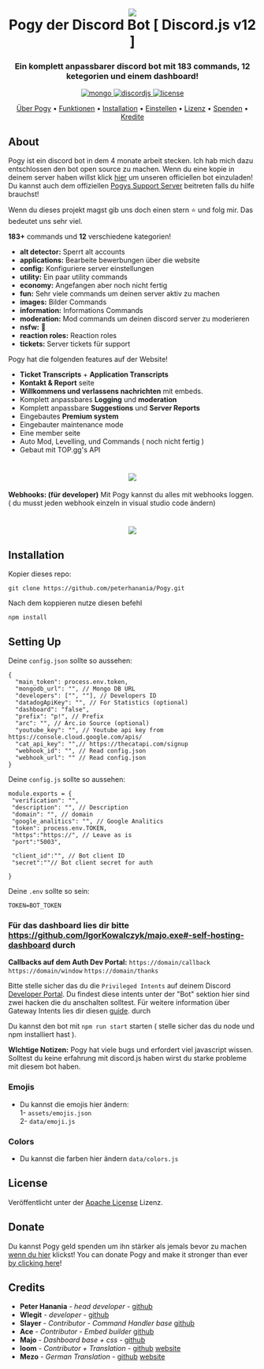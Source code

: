 <h1 align="center">
 <br>
  <a href="https://github.com/peterhanania"><img src="https://pogy.xyz/thumb.png"></a>
  <br>
  Pogy der Discord Bot [ Discord.js v12 ]
  <br>
</h1>

<h3 align=center>Ein komplett anpassbarer discord bot mit 183 commands, 12 ketegorien und einem dashboard!</h3>


<div align=center>

 <a href="https://github.com/mongodb/mongo">
    <img src="https://img.shields.io/badge/MongoDB-%234ea94b.svg?&style=for-the-badge&logo=mongodb&logoColor=white" alt="mongo">
  </a>
  
  <a href="https://github.com/discordjs">
    <img src="https://img.shields.io/badge/discord.js-v12.5.3-blue.svg?logo=npm" alt="discordjs">
  </a>

  <a href="https://github.com/peterhanania/Pogy/blob/main/LICENSE">
    <img src="https://img.shields.io/badge/license-Apache%202-blue" alt="license">
  </a>

</div>

<p align="center">
  <a href="#about">Über Pogy</a>
  •
  <a href="#features">Funktionen</a>
  •
  <a href="#installation">Installation</a>
  •
  <a href="#setting-up">Einstellen</a>
  •
  <a href="#license">Lizenz</a>
  •
  <a href="#donate">Spenden</a>
  •
  <a href="#credits">Kredite</a>
</p>

## About

Pogy ist ein discord bot in dem 4 monate arbeit stecken. Ich hab mich dazu entschlossen den bot open source zu machen. Wenn du eine kopie in deinem server haben willst klick [hier](https://pogy.xyz/invite) um unseren officiellen bot einzuladen! Du kannst auch dem offiziellen [Pogys Support Server](https://pogy.xyz/support) beitreten falls du hilfe brauchst!

Wenn du dieses projekt magst gib uns doch einen stern ⭐ und folg mir. Das bedeutet uns sehr viel.

**183+** commands und **12** verschiedene kategorien!

  * **alt detector:** Sperrt alt accounts
  * **applications:** Bearbeite bewerbungen über die website
  * **config:** Konfiguriere server einstellungen
  * **utility:** Ein paar utility commands
  * **economy:** Angefangen aber noch nicht fertig
  * **fun:** Sehr viele commands um deinen server aktiv zu machen
  * **images:** Bilder Commands
  * **information:** Informations Commands
  * **moderation:** Mod commands um deinen discord server zu moderieren
  * **nsfw:** 👀
  * **reaction roles:** Reaction roles
  * **tickets:** Server tickets für support

Pogy hat die folgenden features auf der Website!

  * **Ticket Transcripts** + **Application Transcripts**
  * **Kontakt & Report** seite
  * **Willkommens und verlassens nachrichten** mit embeds.
  * Komplett anpassbares **Logging** und **moderation**
  * Komplett anpassbare **Suggestions** und **Server Reports**
  * Eingebautes **Premium system**
  * Eingebauter maintenance mode
  * Eine member seite
  * Auto Mod, Levelling, und Commands ( noch nicht fertig )
  * Gebaut mit TOP.gg's API
 
 <h1 align="center">
  <a href="https://github.com/peterhanania"><img src="https://i.imgur.com/On7mMNg.jpg["></a>
</h1>

  
**Webhooks: (für developer)**
Mit Pogy kannst du alles mit webhooks loggen. ( du musst jeden webhook einzeln in visual studio code ändern)

<h1 align="center">
  <a href="https://github.com/peterhanania"><img src="https://i.imgur.com/vbGuLdL.jpg"></a>
</h1>

## Installation

Kopier dieses repo:
```
git clone https://github.com/peterhanania/Pogy.git
```
Nach dem koppieren nutze diesen befehl
```
npm install
```


## Setting Up

Deine `config.json` sollte so aussehen:
```
{
  "main_token": process.env.token, 
  "mongodb_url": "", // Mongo DB URL
  "developers": ["", ""], // Developers ID
  "datadogApiKey": "", // For Statistics (optional)
  "dashboard": "false", 
  "prefix": "p!", // Prefix
  "arc": "", // Arc.io Source (optional)
  "youtube_key": "", // Youtube api key from https://console.cloud.google.com/apis/
  "cat_api_key": "",// https://thecatapi.com/signup
  "webhook_id": "", // Read config.json
  "webhook_url": "" // Read config.json
}

```

Deine `config.js` sollte so aussehen:
```
module.exports = {
 "verification": "",
 "description": "", // Description
 "domain": "", // domain
 "google_analitics": "", // Google Analitics
 "token": process.env.TOKEN,
 "https":"https://", // Leave as is
 "port":"5003",

 "client_id":"", // Bot client ID
 "secret":""// Bot client secret for auth

}
```
Deine `.env` sollte so sein:
```
TOKEN=BOT_TOKEN
```

### Für das dashboard lies dir bitte https://github.com/IgorKowalczyk/majo.exe#-self-hosting-dashboard durch

**Callbacks auf dem Auth Dev Portal:**
`https://domain/callback`
`https://domain/window`
`https://domain/thanks`

Bitte stelle sicher das du die `Privileged Intents` auf deinem Discord [Developer Portal](https://discordapp.com/developers/applications/). Du findest diese intents unter der "Bot" sektion hier sind zwei hacken die du anschalten solltest. Für weitere information über Gateway Intents lies dir diesen [guide](https://discordjs.guide/popular-topics/intents.html#the-intents-bit-field-wrapper). durch 

Du kannst den bot mit `npm run start` starten ( stelle sicher das du node und npm installiert hast ).

**WIchtige Notizen:** Pogy hat viele bugs und erfordert viel javascript wissen. Solltest du keine erfahrung mit discord.js haben wirst du starke probleme mit diesem bot haben.

### Emojis 
- Du kannst die emojis hier ändern: <br>
1- `assets/emojis.json` <br>
2- `data/emoji.js`

### Colors
- Du kannst die farben hier ändern `data/colors.js`

## License
Veröffentlicht unter der [Apache License](http://www.apache.org/licenses/LICENSE-2.0) Lizenz.

## Donate
Du kannst Pogy geld spenden um ihn stärker als jemals bevor zu machen [wenn du hier](https://paypal.me/pogybot) klickst! 
You can donate Pogy and make it stronger than ever [by clicking here](https://paypal.me/pogybot)!

## Credits
* **Peter Hanania** - *head developer* - [github](https://github.com/peterhanania)
* **Wlegit** - *developer*  - [github](https://github.com/wlegit)
* **Slayer** - *Contributor - Command Handler base* [github](https://github.com/GhostSlayer)
* **Ace** - *Contributor - Embed builder* [github](https://github.com/Glitchii)
* **Majo** - *Dashboard base + css* - [github](https://github.com/IgorKowalczyk/)
* **loom** - *Contributor + Translation* - [github](https://github.com/loom4k/) [website](https://loom4k.me)
* **Mezo** - *German Translation* - [github](https://github.com/mezotv/) [website](https://devdominik.com)
